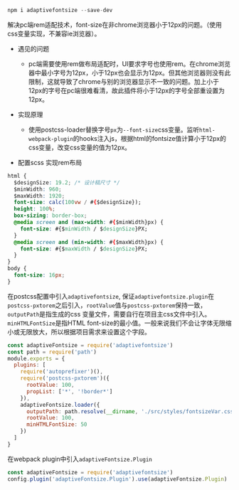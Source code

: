 ```js
npm i adaptivefontsize --save-dev
```
解决pc端rem适配技术，font-size在非chrome浏览器小于12px的问题。（使用css变量实现，不兼容ie浏览器）。
- 遇见的问题
  - pc端需要使用rem做布局适配时，UI要求字号也使用rem。在chrome浏览器中最小字号为12px，小于12px也会显示为12px。但其他浏览器则没有此限制，这就导致了chrome与别的浏览器显示不一致的问题。加上小于12px的字号在pc端很难看清，故此插件将小于12px的字号全部重设置为12px。

- 实现原理
  - 使用postcss-loader替换字号`px`为`--font-size`css变量。监听`html-webpack-plugin`的hooks注入js，根据html的fontsize值计算小于12px的css变量，改变css变量的值为12px。
- 配置scss 实现rem布局
```css
html {
  $designSize: 19.2; /* 设计稿尺寸 */
  $minWidth: 960;
  $maxWidth: 1920;
  font-size: calc(100vw / #{$designSize});
  height: 100%;
  box-sizing: border-box;
  @media screen and (max-width: #{$minWidth}px) {
    font-size: #{$minWidth / $designSize}PX;
  }
  @media screen and (min-width: #{$maxWidth}px) {
    font-size: #{$maxWidth / $designSize}PX;
  }
}
body {
  font-size: 16px;
}
```
在postcss配置中引入`adaptivefontsize`, 保证`adaptivefontsize.plugin`在`postcss-pxtorem`之后引入，`rootValue`值与`postcss-pxtorem`保持一致，`outputPath`是指生成的css 变量文件，需要自行在项目主css文件中引入。`minHTMLFontSize`是指HTML font-size的最小值。一般来说我们不会让字体无限缩小或无限放大，所以根据项目需求来设置这个字段。
```js
const adaptiveFontsize = require('adaptivefontsize')
const path = require('path')
module.exports = {
  plugins: [
    require('autoprefixer')(),
    require('postcss-pxtorem')({
      rootValue: 100,
      propList: ['*', '!border*']
    }),
    adaptiveFontsize.loader({
      outputPath: path.resolve(__dirname, './src/styles/fontsizeVar.css'),
      rootValue: 100,
      minHTMLFontSize: 50
    })
  ]
}
```
在webpack plugin中引入`adaptiveFontsize.Plugin`
```js
const adaptiveFontsize = require('adaptivefontsize')
config.plugin('adaptiveFontsize.Plugin').use(adaptiveFontsize.Plugin)
```
